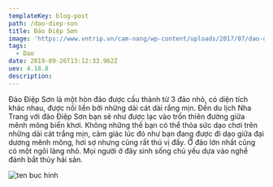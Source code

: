 ```yaml
---
templateKey: blog-post
path: /dao-diep-son
title: Đảo Điệp Sơn
image: 'https://www.vntrip.vn/cam-nang/wp-content/uploads/2017/07/dao-diep-son.png' 
tags:
  - Dao
date: 2019-09-26T13:12:33.962Z
uev: 4.18.8
description: 
---
```


Đảo Điệp Sơn là một hòn đảo được cấu thành từ 3 đảo nhỏ, có diện tích khác nhau, được nối liền bởi những dải cát dài rắng mịn. Đến du lịch Nha Trang với đảo Điệp Sơn bạn sẽ như được lạc vào trốn thiên đường giữa mênh mông biển khơi. Không những thế bạn có thể thỏa sức dạo chơi trên những dải cát trắng mịn, cảm giác lúc đó như bạn đang được đi dạo giữa đại dương mênh mông, hơi sợ nhưng cũng rất thú vị đấy. Ở đảo lớn nhất cũng có một ngôi làng nhỏ. Mọi người ở đây sinh sống chủ yếu dựa vào nghề đánh bắt thủy hải sản. 

![ten buc hinh](https://www.dulichvietnam.com.vn/kinh-nghiem/wp-content/uploads/2019/07/kinh-nghiem-du-lich-dao-diep-son-1.jpg "ten buc hinh")






